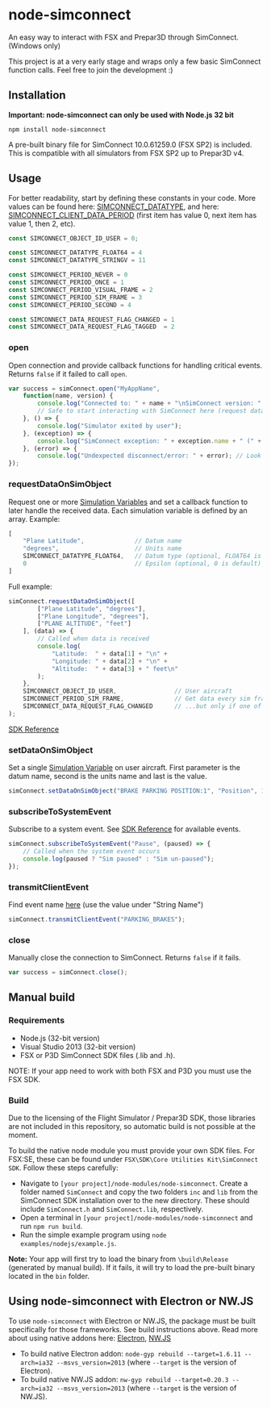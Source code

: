 # node-simconnect
An easy way to interact with FSX and Prepar3D through SimConnect. (Windows only)

This project is at a very early stage and wraps only a few basic SimConnect function calls. Feel free to join the development :)

## Installation
**Important: node-simconnect can only be used with Node.js 32 bit**

`npm install node-simconnect`

A pre-built binary file for SimConnect 10.0.61259.0 (FSX SP2) is included. This is compatible with all simulators from FSX SP2 up to Prepar3D v4.


## Usage
For better readability, start by defining these constants in your code. More values can be found here: [SIMCONNECT_DATATYPE](https://msdn.microsoft.com/en-us/library/cc526983.aspx#SIMCONNECT_DATATYPE), and here: [SIMCONNECT_CLIENT_DATA_PERIOD](https://msdn.microsoft.com/en-us/library/cc526983.aspx#SIMCONNECT_CLIENT_DATA_PERIOD) (first item has value 0, next item has value 1, then 2, etc).
```javascript
const SIMCONNECT_OBJECT_ID_USER = 0;

const SIMCONNECT_DATATYPE_FLOAT64 = 4
const SIMCONNECT_DATATYPE_STRINGV = 11

const SIMCONNECT_PERIOD_NEVER = 0
const SIMCONNECT_PERIOD_ONCE = 1
const SIMCONNECT_PERIOD_VISUAL_FRAME = 2
const SIMCONNECT_PERIOD_SIM_FRAME = 3
const SIMCONNECT_PERIOD_SECOND = 4

const SIMCONNECT_DATA_REQUEST_FLAG_CHANGED = 1
const SIMCONNECT_DATA_REQUEST_FLAG_TAGGED  = 2
```

### open
Open connection and provide callback functions for handling critical events. Returns `false` if it failed to call `open`.
```javascript
var success = simConnect.open("MyAppName", 
    function(name, version) {
        console.log("Connected to: " + name + "\nSimConnect version: " + version);
        // Safe to start interacting with SimConnect here (request data, etc)
    }, () => {
        console.log("Simulator exited by user");
    }, (exception) => {
        console.log("SimConnect exception: " + exception.name + " (" + exception.dwException + ", " + exception.dwSendID + ", " + exception.dwIndex + ", " + exception.cbData + ")");
    }, (error) => {
        console.log("Undexpected disconnect/error: " + error); // Look up error code in ntstatus.h for details
});
```

### requestDataOnSimObject
Request one or more [Simulation Variables](https://msdn.microsoft.com/en-us/library/cc526981.aspx) and set a callback function to later handle the received data. Each simulation variable is defined by an array. Example:
```javascript
[
    "Plane Latitude",              // Datum name
    "degrees",                     // Units name
    SIMCONNECT_DATATYPE_FLOAT64,   // Datum type (optional, FLOAT64 is default and works for most data types)
    0                              // Epsilon (optional, 0 is default)
]    
```
Full example:
```javascript
simConnect.requestDataOnSimObject([
        ["Plane Latitude", "degrees"],
        ["Plane Longitude", "degrees"],  
        ["PLANE ALTITUDE", "feet"]
    ], (data) => {
        // Called when data is received
        console.log(
            "Latitude:  " + data[1] + "\n" +
            "Longitude: " + data[2] + "\n" +
            "Altitude:  " + data[3] + " feet\n"
        );
    }, 
    SIMCONNECT_OBJECT_ID_USER,                // User aircraft
    SIMCONNECT_PERIOD_SIM_FRAME,              // Get data every sim frame...
    SIMCONNECT_DATA_REQUEST_FLAG_CHANGED      // ...but only if one of the variables have changed
);
```
[SDK Reference](https://msdn.microsoft.com/en-us/library/cc526983.aspx#SimConnect_RequestDataOnSimObject)

### setDataOnSimObject
Set a single [Simulation Variable](https://msdn.microsoft.com/en-us/library/cc526981.aspx) on user aircraft. First parameter is the datum name, second is the units name and last is the value.
```javascript
simConnect.setDataOnSimObject("BRAKE PARKING POSITION:1", "Position", 1);
```

### subscribeToSystemEvent
Subscribe to a system event. See [SDK Reference](https://msdn.microsoft.com/en-us/library/cc526983.aspx#SimConnect_SubscribeToSystemEvent) for available events.
```javascript
simConnect.subscribeToSystemEvent("Pause", (paused) => { 
    // Called when the system event occurs
    console.log(paused ? "Sim paused" : "Sim un-paused");
});
```

### transmitClientEvent
Find event name [here](https://msdn.microsoft.com/en-us/library/cc526980.aspx) (use the value under "String Name")
```javascript
simConnect.transmitClientEvent("PARKING_BRAKES");
```

### close
Manually close the connection to SimConnect. Returns `false` if it fails.
```javascript
var success = simConnect.close();
```

## Manual build
### Requirements
* Node.js (32-bit version)
* Visual Studio 2013 (32-bit version)
* FSX or P3D SimConnect SDK files (.lib and .h). 

NOTE: If your app need to work with both FSX and P3D you must use the FSX SDK.

### Build
Due to the licensing of the Flight Simulator / Prepar3D SDK, those libraries are not included in this repository, so automatic build is not possible at the moment. 

To build the native node module you must provide your own SDK files. For FSX:SE, these can be found under `FSX\SDK\Core Utilities Kit\SimConnect SDK`. Follow these steps carefully:

* Navigate to `[your project]/node-modules/node-simconnect`. Create a folder named `SimConnect` and copy the two folders `inc` and `lib` from the SimConnect SDK installation over to the new directory. These should include `SimConnect.h` and `SimConnect.lib`, respectively.
* Open a terminal in `[your project]/node-modules/node-simconnect` and run `npm run build`.
* Run the simple example program using `node examples/nodejs/example.js`.

**Note:** Your app will first try to load the binary from `\build\Release` (generated by manual build). If it fails, it will try to load the pre-built binary located in the `bin` folder.

## Using node-simconnect with Electron or NW.JS
To use `node-simconnect` with Electron or NW.JS, the package must be built specifically for those frameworks. See build instructions above. Read more about using native addons here: [Electron](https://github.com/electron/electron/blob/master/docs/tutorial/using-native-node-modules.md),  [NW.JS](http://docs.nwjs.io/en/latest/For%20Users/Advanced/Use%20Native%20Node%20Modules/) 

* To build native Electron addon: `node-gyp rebuild --target=1.6.11 --arch=ia32 --msvs_version=2013` (where `--target` is the version of Electron).
* To build native NW.JS addon: `nw-gyp rebuild --target=0.20.3 --arch=ia32 --msvs_version=2013` (where `--target` is the version of NW.JS).
